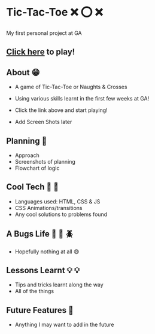 # Tic-Tac-Toe :x: :o: :x:

My first personal project at GA

## [Click here](onneqq.github.io) to play!

## About :grin:
- A game of Tic-Tac-Toe or Naughts & Crosses 
- Using various skills learnt in the first few weeks at GA! 
- Click the link above and start playing!

- Add Screen Shots later

## Planning :construction_worker:

- Approach
- Screenshots of planning
- Flowchart of logic

## Cool Tech :rocket: :rocket:
- Languages used: HTML, CSS & JS
- CSS Animations/transitions
- Any cool solutions to problems found

## A Bugs Life :ant: :bug: :beetle:
- Hopefully nothing at all :sweat_smile:

## Lessons Learnt :bulb: :bulb:
- Tips and tricks learnt along the way
- All of the things

## Future Features :gem:
- Anything I may want to add in the future
